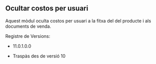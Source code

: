 Ocultar costos per usuari
--------------------------

Aquest mòdul oculta costos per usuari a la fitxa del del producte i als documents de venda.

Registre de Versions:

- 11.0.1.0.0

* Traspàs des de versió 10

